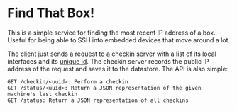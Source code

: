 Find That Box!
==============

This is a simple service for finding the most recent IP address of a box. Useful for being able to SSH into embedded devices that move around a lot.

The client just sends a request to a checkin server with a list of its local interfaces and its [unique id](https://pypi.python.org/pypi/snowflake). The checkin server records the public IP address of the request and saves it to the datastore. The API is also simple:

    GET /checkin/<uuid>: Perform a checkin
    GET /status/<uuid>: Return a JSON representation of the given machine's last checkin
    GET /status: Return a JSON representation of all checkins
